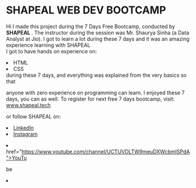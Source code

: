 # SHAPEAL WEB DEV BOOTCAMP

Hi I made this project during the 7 Days Free Bootcamp, conducted by <b> SHAPEAL </b>. The instructor during the session was Mr. Shaurya Sinha (a Data Analyst at Jio). I got to learn a lot during these 7 days and it was an amazing experience learning with SHAPEAL <br>I got to have hands on experience on: <li>HTML <li>CSS <br>during these 7 days, and everything was explained from the very basics so that

anyone with zero experience on programming can learn. I enjoyed these 7 days, you can as well. To register for next free 7 days bootcamp, visit: www.shapeal.tech

or follow SHAPEAL on: <li><a href="https://in.linkedin.com/company/shapeai">LinkedIn</a> <li><a href="https://www.instagram.com/shape.ai/?hl=en">Instagram</a>

<li><a

href="https://www.youtube.com/channel/UCTUVDLTW9meuDXWcbmISPdA">YouTu

be</a>

<li><a href="https://github.com/shapcai'>GitHub</a>
